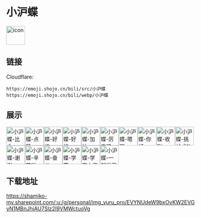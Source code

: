 # 小沪蝶
<img src="https://emoji.shojo.cn/bili/src/小沪蝶/icon.png" width="50" height="50" alt="icon">

## 链接
Cloudflare:
```
https://emoji.shojo.cn/bili/src/小沪蝶
https://emoji.shojo.cn/bili/webp/小沪蝶
```
## 展示
<img src="https://emoji.shojo.cn/bili/src/小沪蝶/小沪蝶-比心.png" width="50" height="50" alt="小沪蝶-比心"><img src="https://emoji.shojo.cn/bili/src/小沪蝶/小沪蝶-点赞.png" width="50" height="50" alt="小沪蝶-点赞"><img src="https://emoji.shojo.cn/bili/src/小沪蝶/小沪蝶-好棒.png" width="50" height="50" alt="小沪蝶-好棒"><img src="https://emoji.shojo.cn/bili/src/小沪蝶/小沪蝶-好的.png" width="50" height="50" alt="小沪蝶-好的"><img src="https://emoji.shojo.cn/bili/src/小沪蝶/小沪蝶-加油.png" width="50" height="50" alt="小沪蝶-加油"><img src="https://emoji.shojo.cn/bili/src/小沪蝶/小沪蝶-厉害了.png" width="50" height="50" alt="小沪蝶-厉害了"><img src="https://emoji.shojo.cn/bili/src/小沪蝶/小沪蝶-嗯嗯.png" width="50" height="50" alt="小沪蝶-嗯嗯"><img src="https://emoji.shojo.cn/bili/src/小沪蝶/小沪蝶-你好.png" width="50" height="50" alt="小沪蝶-你好"><img src="https://emoji.shojo.cn/bili/src/小沪蝶/小沪蝶-收到.png" width="50" height="50" alt="小沪蝶-收到"><img src="https://emoji.shojo.cn/bili/src/小沪蝶/小沪蝶-挑战成功.png" width="50" height="50" alt="小沪蝶-挑战成功"><img src="https://emoji.shojo.cn/bili/src/小沪蝶/小沪蝶-谢谢.png" width="50" height="50" alt="小沪蝶-谢谢"><img src="https://emoji.shojo.cn/bili/src/小沪蝶/小沪蝶-辛苦啦.png" width="50" height="50" alt="小沪蝶-辛苦啦"><img src="https://emoji.shojo.cn/bili/src/小沪蝶/小沪蝶-奋斗.png" width="50" height="50" alt="小沪蝶-奋斗"><img src="https://emoji.shojo.cn/bili/src/小沪蝶/小沪蝶-学霸.png" width="50" height="50" alt="小沪蝶-学霸"><img src="https://emoji.shojo.cn/bili/src/小沪蝶/小沪蝶-学在上海.png" width="50" height="50" alt="小沪蝶-学在上海"><img src="https://emoji.shojo.cn/bili/src/小沪蝶/小沪蝶-一起学习呀.png" width="50" height="50" alt="小沪蝶-一起学习呀">

## 下载地址

https://shamiko-my.sharepoint.com/:u:/g/personal/img_yuru_pro/EVYNUdeW9bxOvKW2EVGyN1MBnJhjAU7Slz2l9VMWctuoVg